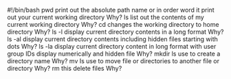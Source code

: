 #!/bin/bash
pwd print out the absolute path name or in order word it print out your current working directory
Why?
ls list out the contents of my current working directory
Why?
cd changes the working directory to home directory
Why?
ls -l display current directory contents in a long format
Why?
ls -al display current directory contents including hidden files starting with dots
Why?
ls -la display current directory content in long format with user group IDs display numerically and hidden file
Why?
mkdir ls use to create a directory name
Why?
mv Is use to move file or directories to another file or directory
Why?
rm this delete files
Why?

